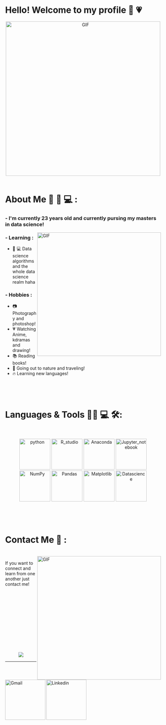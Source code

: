 # Hello! Welcome to my profile 👋 💗

<div align="center">
<img hight="300" width="500" alt="GIF" align="center" src="https://github.com/Jessme1212/Jessme1212/assets/160553848/9f9b1343-bb1a-4b2b-9d66-0c263c007f10">
</div>
</br>

# About Me 💬 👩 💻  :

### - I'm currently 23 years old and currently pursing my masters in data science!

<img hight="300" width="400" alt="GIF" align="right" src="https://github.com/Jessme1212/Jessme1212/assets/160553848/b15fb56d-096d-4606-8967-c43934ad36e6">

### - Learning :
- 👩 💻 Data science algorithms and the whole data science realm haha

### - Hobbies : 
- 📷 Photography and photoshop!
- 💗 Watching Anime, kdramas and drawing!
- 📚 Reading books!
- 🌇 Going out to nature and traveling!
- 🔥 Learning new languages!
</br>
</br>
</br>

# Languages & Tools 👩‍💻 💻 🛠:
</br>

<p align="center">

<img src="https://github.com/Jessme1212/Jessme1212/assets/160553848/07715793-a6f8-4f82-a4cc-47a6d6162700" alt="python" width="100" hight="50">
<img src="https://github.com/Jessme1212/Jessme1212/assets/160553848/64e7d62f-077b-4b52-b81b-1daa0d678e86" alt="R_studio" width="100" hight="50">
<img src="https://github.com/Jessme1212/Jessme1212/assets/160553848/24972fb8-3ea8-4820-9ad7-ff710d070369" alt="Anaconda" width="100" hight="50">
<img src="https://github.com/Jessme1212/Jessme1212/assets/160553848/7d8f9526-79f9-4029-bd3f-211443f41d18" alt="Jupyter_notebook" width="100" hight="50">
<img src="https://github.com/Jessme1212/Jessme1212/assets/160553848/69c75261-8992-4c1b-848c-f1646a010859" alt="NumPy" width="100" hight="50">
<img src="https://github.com/Jessme1212/Jessme1212/assets/160553848/e4e0d2a6-103f-4102-bdb8-6f72d435c21e" alt="Pandas" width="100" hight="50">
<img src="https://github.com/Jessme1212/Jessme1212/assets/160553848/d90ef312-c680-4359-beac-e4783f78e293" alt="Matplotlib" width="100" hight="50">
<img src="https://github.com/Jessme1212/Jessme1212/assets/160553848/d3c8b4f8-da11-4c8e-8ef6-8baa78e5c0f0" alt="Datascience" width="100" hight="50">

</p>
</br>
</br>
</br>

# Contact Me 📱 :
<p>
 </br>

<img hight="300" width="400" align="right" alt="GIF" src="https://github.com/Jessme1212/Jessme1212/assets/160553848/26707573-43d5-4786-a55c-083659243249">


If you want to connect and learn from one another just contact me!

<a href="mailto:jessicame7079@gmail.com">
 <img align="left" alt="Gmail" width="130" hight="100" src="https://github.com/Jessme1212/Jessme1212/assets/160553848/0b5f36e1-96ec-4845-a517-b6b579247766" />
</a>
<a href="www.linkedin.com/in/jessica-meza-perez-b88696184">
  <img align="left" alt="Linkedin" width="130" hight="100" src="https://github.com/Jessme1212/Jessme1212/assets/160553848/683efedd-7a80-44f9-8a71-82c8bddb8e3e" />
</br>
</br>
</br>
</a>
 </p>
 

</br>
</br>
</br>
</br>
</br>
</br>
</br>



<p align="center" >  
  <a href="https://github.com/Jessme1212/github-readme-stats"> 
<img  src="https://github-readme-stats.vercel.app/api?username=Jessme1212&&show_icons=true&theme=radical"/>
  </a>
  </p>

*************
